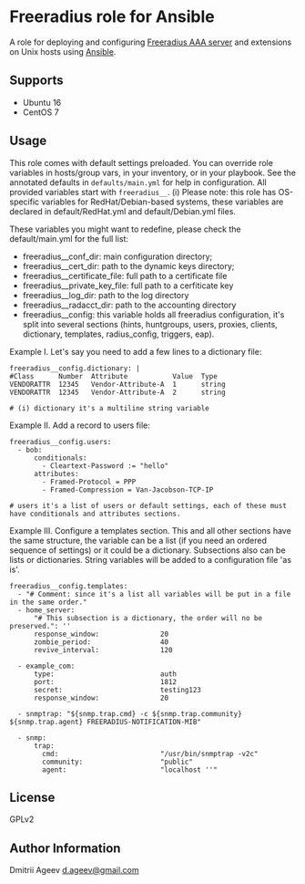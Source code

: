Freeradius role for Ansible
===========================

A role for deploying and configuring [Freeradius AAA server](http://www.freeradius.org/) and extensions on Unix hosts using [Ansible](http://www.ansible.com/).

Supports
--------

- Ubuntu 16
- CentOS 7

Usage
-----

This role comes with default settings preloaded. You can override role variables in hosts/group vars, in your inventory, or in your playbook.
See the annotated defaults in `defaults/main.yml` for help in configuration. All provided variables start with `freeradius__`.
(i) Please note: this role has OS-specific variables for RedHat/Debian-based systems, these variables are declared in default/RedHat.yml and default/Debian.yml files.

These variables you might want to redefine, please check the default/main.yml for the full list:

 * freeradius__conf_dir:          main configuration directory;
 * freeradius__cert_dir:          path to the dynamic keys directory;
 * freeradius__certificate_file:  full path to a certificate file
 * freeradius__private_key_file:  full path to a cerfiticate key
 * freeradius__log_dir:           path to the log directory
 * freeradius__radacct_dir:       path to the accounting directory
 * freeradius__config:            this variable holds all freeradius configuration, it's split into several sections (hints, huntgroups, users, proxies, clients, dictionary, templates, radius_config, triggers, eap).


Example I. Let's say you need to add a few lines to a dictionary file:

```
freeradius__config.dictionary: |
#Class      Number  Attribute           Value  Type
VENDORATTR  12345   Vendor-Attribute-A  1      string
VENDORATTR  12345   Vendor-Attribute-A  2      string

# (i) dictionary it's a multiline string variable
```

Example II. Add a record to users file:
```
freeradius__config.users:
  - bob:
      conditionals:
        - Cleartext-Password := "hello"
      attributes:
        - Framed-Protocol = PPP
        - Framed-Compression = Van-Jacobson-TCP-IP

# users it's a list of users or default settings, each of these must have conditionals and attributes sections.
```

Example III. Configure a templates section.
This and all other sections have the same structure, the variable can be a list (if you need an ordered sequence of settings) or it could be a dictionary.
Subsections also can be lists or dictionaries. String variables will be added to a configuration file 'as is'.
```
freeradius__config.templates:
  - "# Comment: since it's a list all variables will be put in a file in the same order."
  - home_server:
      "# This subsection is a dictionary, the order will no be preserved.": ''
      response_window:               20
      zombie_period:                 40
      revive_interval:               120

  - example_com:
      type:                          auth
      port:                          1812
      secret:                        testing123
      response_window:               20

  - snmptrap: "${snmp.trap.cmd} -c ${snmp.trap.community} ${snmp.trap.agent} FREERADIUS-NOTIFICATION-MIB"

  - snmp:
      trap:
        cmd:                         "/usr/bin/snmptrap -v2c"
        community:                   "public"
        agent:                       "localhost ''"

```


License
-------

GPLv2

Author Information
------------------

Dmitrii Ageev <d.ageev@gmail.com>

